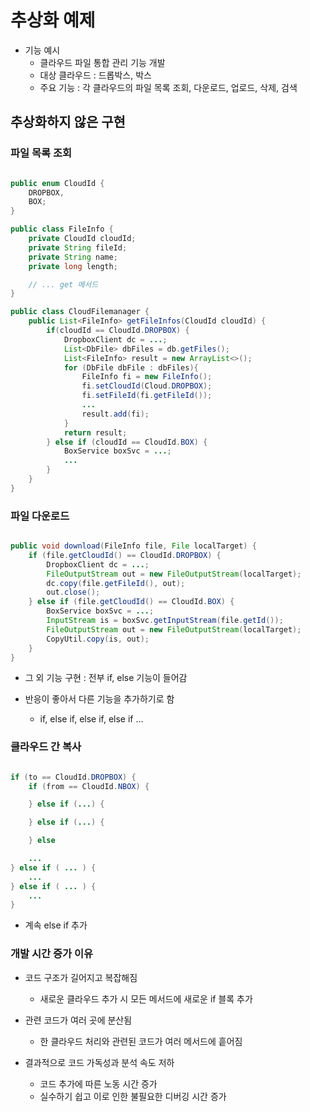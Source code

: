 # 추상화 예제

- 기능 예시
    - 클라우드 파일 통합 관리 기능 개발
    - 대상 클라우드 : 드롭박스, 박스
    - 주요 기능 : 각 클라우드의 파일 목록 조회, 다운로드, 업로드, 삭제, 검색

## 추상화하지 않은 구현
### 파일 목록 조회

```java

public enum CloudId {
    DROPBOX,
    BOX;
}

public class FileInfo {
    private CloudId cloudId;
    private String fileId;
    private String name;
    private long length;

    // ... get 메서드
}

public class CloudFilemanager {
    public List<FileInfo> getFileInfos(CloudId cloudId) {
        if(cloudId == CloudId.DROPBOX) {
            DropboxClient dc = ...;
            List<DbFile> dbFiles = db.getFiles();
            List<FileInfo> result = new ArrayList<>();
            for (DbFile dbFile : dbFiles){
                FileInfo fi = new FileInfo();
                fi.setCloudId(Cloud.DROPBOX);
                fi.setFileId(fi.getFileId());
                ...
                result.add(fi);
            }
            return result;
        } else if (cloudId == CloudId.BOX) {
            BoxService boxSvc = ...;
            ...
        }
    }
}

```
### 파일 다운로드

```java

public void download(FileInfo file, File localTarget) {
    if (file.getCloudId() == CloudId.DROPBOX) {
        DropboxClient dc = ...;
        FileOutputStream out = new FileOutputStream(localTarget);
        dc.copy(file.getFileId(), out);
        out.close();
    } else if (file.getCloudId() == CloudId.BOX) {
        BoxService boxSvc = ...;
        InputStream is = boxSvc.getInputStream(file.getId());
        FileOutputStream out = new FileOutputStream(localTarget);
        CopyUtil.copy(is, out);
    }
}

```

- 그 외 기능 구현 : 전부 if, else 기능이 들어감

- 반응이 좋아서 다른 기능을 추가하기로 함
    - if, else if, else if, else if ...

### 클라우드 간 복사

```java

if (to == CloudId.DROPBOX) {
    if (from == CloudId.NBOX) {

    } else if (...) {

    } else if (...) {

    } else

    ...
} else if ( ... ) {
    ...
} else if ( ... ) {
    ...
}

```
- 계속 else if 추가

### 개발 시간 증가 이유

- 코드 구조가 길어지고 복잡해짐
    - 새로운 클라우드 추가 시 모든 메서드에 새로운 if 블록 추가

- 관련 코드가 여러 곳에 분산됨
    - 한 클라우드 처리와 관련된 코드가 여러 메서드에 흩어짐

- 결과적으로 코드 가독성과 분석 속도 저하
    - 코드 추가에 따른 노동 시간 증가
    - 실수하기 쉽고 이로 인한 불필요한 디버깅 시간 증가

